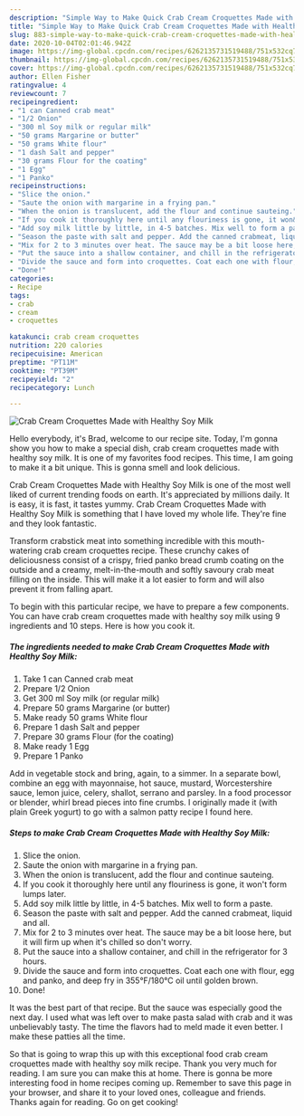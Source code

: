 ```yaml
---
description: "Simple Way to Make Quick Crab Cream Croquettes Made with Healthy Soy Milk"
title: "Simple Way to Make Quick Crab Cream Croquettes Made with Healthy Soy Milk"
slug: 883-simple-way-to-make-quick-crab-cream-croquettes-made-with-healthy-soy-milk
date: 2020-10-04T02:01:46.942Z
image: https://img-global.cpcdn.com/recipes/6262135731519488/751x532cq70/crab-cream-croquettes-made-with-healthy-soy-milk-recipe-main-photo.jpg
thumbnail: https://img-global.cpcdn.com/recipes/6262135731519488/751x532cq70/crab-cream-croquettes-made-with-healthy-soy-milk-recipe-main-photo.jpg
cover: https://img-global.cpcdn.com/recipes/6262135731519488/751x532cq70/crab-cream-croquettes-made-with-healthy-soy-milk-recipe-main-photo.jpg
author: Ellen Fisher
ratingvalue: 4
reviewcount: 7
recipeingredient:
- "1 can Canned crab meat"
- "1/2 Onion"
- "300 ml Soy milk or regular milk"
- "50 grams Margarine or butter"
- "50 grams White flour"
- "1 dash Salt and pepper"
- "30 grams Flour for the coating"
- "1 Egg"
- "1 Panko"
recipeinstructions:
- "Slice the onion."
- "Saute the onion with margarine in a frying pan."
- "When the onion is translucent, add the flour and continue sauteing."
- "If you cook it thoroughly here until any flouriness is gone, it won&#39;t form lumps later."
- "Add soy milk little by little, in 4-5 batches. Mix well to form a paste."
- "Season the paste with salt and pepper. Add the canned crabmeat, liquid and all."
- "Mix for 2 to 3 minutes over heat. The sauce may be a bit loose here, but it will firm up when it&#39;s chilled so don&#39;t worry."
- "Put the sauce into a shallow container, and chill in the refrigerator for 3 hours."
- "Divide the sauce and form into croquettes. Coat each one with flour, egg and panko, and deep fry in 355°F/180°C oil until golden brown."
- "Done!"
categories:
- Recipe
tags:
- crab
- cream
- croquettes

katakunci: crab cream croquettes 
nutrition: 220 calories
recipecuisine: American
preptime: "PT11M"
cooktime: "PT39M"
recipeyield: "2"
recipecategory: Lunch

---
```



![Crab Cream Croquettes Made with Healthy Soy Milk](https://img-global.cpcdn.com/recipes/6262135731519488/751x532cq70/crab-cream-croquettes-made-with-healthy-soy-milk-recipe-main-photo.jpg)

Hello everybody, it's Brad, welcome to our recipe site. Today, I'm gonna show you how to make a special dish, crab cream croquettes made with healthy soy milk. It is one of my favorites food recipes. This time, I am going to make it a bit unique. This is gonna smell and look delicious.

Crab Cream Croquettes Made with Healthy Soy Milk is one of the most well liked of current trending foods on earth. It's appreciated by millions daily. It is easy, it is fast, it tastes yummy. Crab Cream Croquettes Made with Healthy Soy Milk is something that I have loved my whole life. They're fine and they look fantastic.

Transform crabstick meat into something incredible with this mouth-watering crab cream croquettes recipe. These crunchy cakes of deliciousness consist of a crispy, fried panko bread crumb coating on the outside and a creamy, melt-in-the-mouth and softly savoury crab meat filling on the inside. This will make it a lot easier to form and will also prevent it from falling apart.


To begin with this particular recipe, we have to prepare a few components. You can have crab cream croquettes made with healthy soy milk using 9 ingredients and 10 steps. Here is how you cook it.

<!--inarticleads1-->

##### The ingredients needed to make Crab Cream Croquettes Made with Healthy Soy Milk:

1. Take 1 can Canned crab meat
1. Prepare 1/2 Onion
1. Get 300 ml Soy milk (or regular milk)
1. Prepare 50 grams Margarine (or butter)
1. Make ready 50 grams White flour
1. Prepare 1 dash Salt and pepper
1. Prepare 30 grams Flour (for the coating)
1. Make ready 1 Egg
1. Prepare 1 Panko


Add in vegetable stock and bring, again, to a simmer. In a separate bowl, combine an egg with mayonnaise, hot sauce, mustard, Worcestershire sauce, lemon juice, celery, shallot, serrano and parsley. In a food processor or blender, whirl bread pieces into fine crumbs. I originally made it (with plain Greek yogurt) to go with a salmon patty recipe I found here. 

<!--inarticleads2-->

##### Steps to make Crab Cream Croquettes Made with Healthy Soy Milk:

1. Slice the onion.
1. Saute the onion with margarine in a frying pan.
1. When the onion is translucent, add the flour and continue sauteing.
1. If you cook it thoroughly here until any flouriness is gone, it won&#39;t form lumps later.
1. Add soy milk little by little, in 4-5 batches. Mix well to form a paste.
1. Season the paste with salt and pepper. Add the canned crabmeat, liquid and all.
1. Mix for 2 to 3 minutes over heat. The sauce may be a bit loose here, but it will firm up when it&#39;s chilled so don&#39;t worry.
1. Put the sauce into a shallow container, and chill in the refrigerator for 3 hours.
1. Divide the sauce and form into croquettes. Coat each one with flour, egg and panko, and deep fry in 355°F/180°C oil until golden brown.
1. Done!


It was the best part of that recipe. But the sauce was especially good the next day. I used what was left over to make pasta salad with crab and it was unbelievably tasty. The time the flavors had to meld made it even better. I make these patties all the time. 

So that is going to wrap this up with this exceptional food crab cream croquettes made with healthy soy milk recipe. Thank you very much for reading. I am sure you can make this at home. There is gonna be more interesting food in home recipes coming up. Remember to save this page in your browser, and share it to your loved ones, colleague and friends. Thanks again for reading. Go on get cooking!
